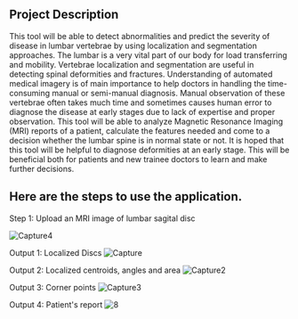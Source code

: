 <h2> Project Description </h2>
 This tool will be able to detect abnormalities and predict the severity of disease in lumbar vertebrae by using localization and segmentation approaches. The lumbar is a very vital part of our body for load transferring and mobility. Vertebrae localization and segmentation are useful in detecting spinal deformities and fractures. Understanding of automated medical imagery is of main importance to help doctors in handling the time-consuming manual or semi-manual diagnosis. Manual observation of these vertebrae often takes much time and sometimes causes human error to diagnose the disease at early stages due to lack of expertise and proper observation. This tool will be able to analyze Magnetic Resonance Imaging (MRI) reports of a patient, calculate the features needed and come to a decision whether the lumbar spine is in normal state or not. It is  hoped that this tool will be helpful to diagnose deformities at an early stage. This will be beneficial both for patients and new trainee doctors to learn and make further decisions.

<h2> Here are the steps to use the application. </h2>

 Step 1: Upload an MRI image of lumbar sagital disc 

![Capture4](https://user-images.githubusercontent.com/46414380/216777666-b9bf84d2-78c2-41f1-9546-e030b8d5e77a.PNG)


  Output 1: Localized Discs 
![Capture](https://user-images.githubusercontent.com/46414380/216777686-1bd898bd-08eb-4719-a566-c1a9da99a9d5.PNG)


 Output 2: Localized centroids, angles and area </h3> 
 ![Capture2](https://user-images.githubusercontent.com/46414380/216777706-d2942ab2-6101-4b43-a23f-07f67ca1c234.PNG)


  Output 3: Corner points 
  ![Capture3](https://user-images.githubusercontent.com/46414380/216777721-4bce13a3-d712-4375-b178-35858614d30f.PNG)


  Output 4: Patient's report 
![8](https://user-images.githubusercontent.com/46414380/215284146-2f3c5831-bd16-4068-9572-0be78d49717e.PNG)
